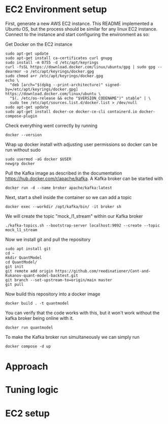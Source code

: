 # EC2 Environment setup

First, generate a new AWS EC2 instance. This README implemented a Ubuntu OS, but the process should be similar for any linux EC2 instance.
Connect to the instance and start configuring the environment as so:

Get Docker on the EC2 instance

    sudo apt-get update
    sudo apt-get install ca-certificates curl gnupg
    sudo install -m 0755 -d /etc/apt/keyrings
    curl -fsSL https://download.docker.com/linux/ubuntu/gpg | sudo gpg --dearmor -o /etc/apt/keyrings/docker.gpg
    sudo chmod a+r /etc/apt/keyrings/docker.gpg
    echo \
      "deb [arch="$(dpkg --print-architecture)" signed-by=/etc/apt/keyrings/docker.gpg] https://download.docker.com/linux/ubuntu \
      "$(. /etc/os-release && echo "$VERSION_CODENAME")" stable" | \
      sudo tee /etc/apt/sources.list.d/docker.list > /dev/null
    sudo apt-get update
    sudo apt-get install docker-ce docker-ce-cli containerd.io docker-compose-plugin

Check everything went correctly by running

    docker --version

Wrap up docker install with adjusting user permissions so docker can be run without sudo

    sudo usermod -aG docker $USER
    newgrp docker

Pull the Kafka image as described in the documentation https://hub.docker.com/r/apache/kafka.
A Kafka broker can be started with 

    docker run -d --name broker apache/kafka:latest

Next, start a shell inside the container so we can add a topic

    docker exec --workdir /opt/kafka/bin/ -it broker sh

We will create the topic "mock_l1_stream" within our Kafka broker

    ./kafka-topics.sh --bootstrap-server localhost:9092 --create --topic mock_l1_stream

Now we install git and pull the repository

    sudo apt install git
    cd ~
    mkdir QuantModel
    cd QuantModel/
    git init
    git remote add origin https://github.com/reedinationer/Cont-and-Kukanov-quant-model-backtest.git
    git branch --set-upstream-to=origin/main master
    git pull

Now build this repository into a docker image

    docker build . -t quantmodel

You can verify that the code works with this, but it won't work without the kafka broker being online with it.

    docker run quantmodel

To make the Kafka broker run simultaneously we can simply run

    docker compose -d up


# Approach

# Tuning logic

# EC2 setup